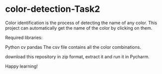 # color-detection-Task2
Color identification is the process of detecting the name of any color. This project can automatically get the name of the color by clicking on them.

Required libraries:

Python cv
pandas
The csv file contains all the color combinations.

download this repository in zip format, extract it and run it in Pycharm.

Happy learning!
